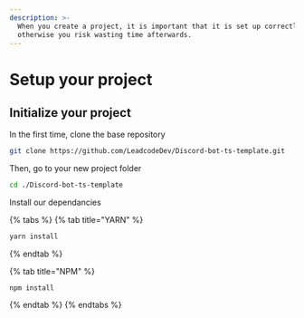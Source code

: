 ```yaml
---
description: >-
  When you create a project, it is important that it is set up correctly,
  otherwise you risk wasting time afterwards.
---
```


# Setup your project

## Initialize your project

In the first time, clone the base repository

```bash
git clone https://github.com/LeadcodeDev/Discord-bot-ts-template.git
```

Then, go to your new project folder

```bash
cd ./Discord-bot-ts-template
```

Install our dependancies

{% tabs %}
{% tab title="YARN" %}
```bash
yarn install
```
{% endtab %}

{% tab title="NPM" %}
```text
npm install
```
{% endtab %}
{% endtabs %}

